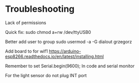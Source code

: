 # Troubleshooting

Lack of permissions

Quick fix:
sudo chmod a+rw /dev/ttyUSB0

Better
add user to group sudo usermod -a -G dialout grzegorz

Add board to for wif1
https://arduino-esp8266.readthedocs.io/en/latest/installing.html

Remember to set Serial.begin(9600); In code and serial monitor

For the light sensor do not plug INT port
